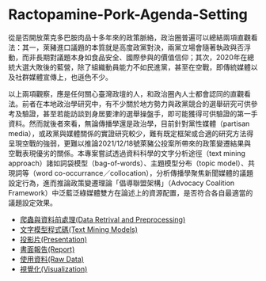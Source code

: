 # Ractopamine-Pork-Agenda-Setting
從是否開放萊克多巴胺肉品十多年來的政策脈絡，政治圈普遍可以總結兩項直觀看法：其一，萊豬進口議題的本質就是高度政黨對決，兩黨立場會隨著執政與否浮動，而非長期對議題本身如食品安全、國際參與的價值信仰；其次，2020年在總統大選大敗後的藍營，除了組織動員能力不如民進黨，甚至在空戰，即傳統媒體以及社群媒體宣傳上，也遜色不少。

以上兩項觀察，應是任何關心臺灣政壇的人，和政治圈內人士都會認同的直觀看法。前者在本地政治學研究中，有不少關於地方勢力與政黨競合的選舉研究可供參考及驗證，甚至若能訪談到身居要津的選舉操盤手，即可能獲得可供驗證的第一手資料。然而就後者來看，無論傳播學還是政治學，目前針對黨性媒體（partisan media），或政黨與媒體關係的實證研究較少，難有既定框架或合適的研究方法得呈現空戰的強弱，更難以推論2021/12/18號萊豬公投案所帶來的政策變遷結果與空戰表現優劣的關係。本專案嘗試透過資料科學的文字分析途徑（text mining approach）諸如詞袋模型（bag-of-words）、主題模型分布（topic model）、共現詞等（word co-occurrance／collocation），分析傳播學聚焦新聞媒體的議題設定行為，進而推論政策變遷理論「倡導聯盟架構」（Advocacy Coalition Framework）中泛藍泛綠媒體雙方在論述上的資源配置，是否符合各自最適當的議題設定效果。


- [爬蟲與資料前處理(Data Retrival and Preprocessing)](preprocessing)
- [文字模型程式碼(Text Mining Models)](model)
- [投影片(Presentation)](presentation.pdf)
- [書面報告(Report)](writing_sample.pdf)
- [使用資料(Raw Data)](data)
- [視覺化(Visualization)](plot)
